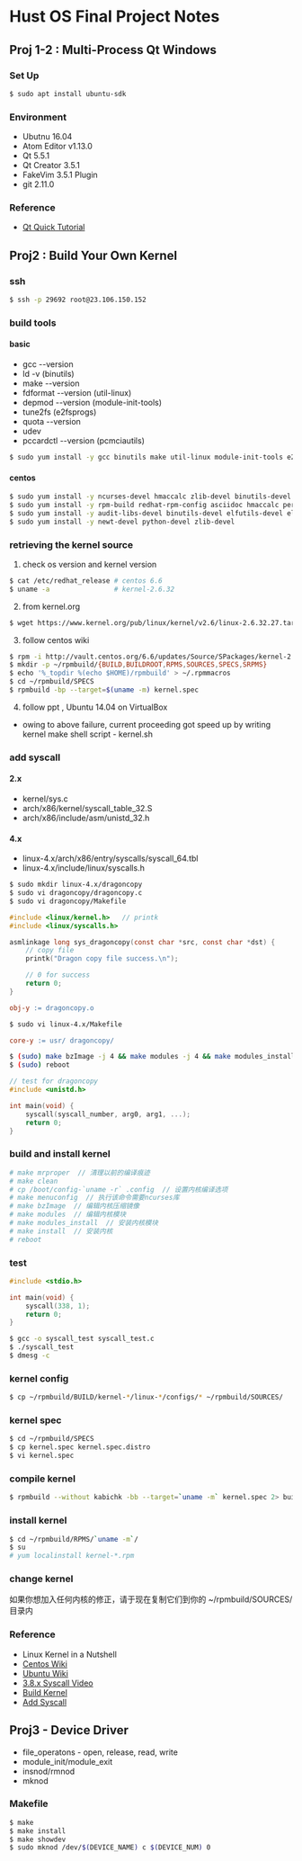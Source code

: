 # Hust OS Final Project Notes

## Proj 1-2 : Multi-Process Qt Windows

### Set Up

```sh
$ sudo apt install ubuntu-sdk
```

### Environment

*   Ubutnu 16.04
*   Atom Editor v1.13.0
*   Qt 5.5.1
*   Qt Creator 3.5.1
*   FakeVim 3.5.1 Plugin
*   git 2.11.0

### Reference

*   [Qt Quick Tutorial](https://www.gitbook.com/book/wizardforcel/qt-beginning/details)

## Proj2 : Build Your Own Kernel

### ssh

```sh
$ ssh -p 29692 root@23.106.150.152
```

### build tools

#### basic

*   gcc --version
*   ld -v (binutils)
*   make --version
*   fdformat --version (util-linux)
*   depmod --version (module-init-tools)
*   tune2fs (e2fsprogs)
*   quota --version
*   udev
*   pccardctl --version (pcmciautils)

```sh
$ sudo yum install -y gcc binutils make util-linux module-init-tools e2fsprogs quota udev pcmciautils
```

#### centos

```sh
$ sudo yum install -y ncurses-devel hmaccalc zlib-devel binutils-devel elfutils-libelf-devel
$ sudo yum install -y rpm-build redhat-rpm-config asciidoc hmaccalc perl-ExtUtils-Embed xmlto
$ sudo yum install -y audit-libs-devel binutils-devel elfutils-devel elfutils-libelf-devel
$ sudo yum install -y newt-devel python-devel zlib-devel
```

### retrieving the kernel source

1. check os version and kernel version

```sh
$ cat /etc/redhat_release # centos 6.6
$ uname -a                # kernel-2.6.32
```

2. from kernel.org

```sh
$ wget https://www.kernel.org/pub/linux/kernel/v2.6/linux-2.6.32.27.tar.gz
```

3. follow centos wiki

```sh
$ rpm -i http://vault.centos.org/6.6/updates/Source/SPackages/kernel-2.6.32-504.30.3.el6.src.rpm 2>&1 | grep -v exist
$ mkdir -p ~/rpmbuild/{BUILD,BUILDROOT,RPMS,SOURCES,SPECS,SRPMS}
$ echo '%_topdir %(echo $HOME)/rpmbuild' > ~/.rpmmacros
$ cd ~/rpmbuild/SPECS
$ rpmbuild -bp --target=$(uname -m) kernel.spec
```

4. follow ppt , Ubuntu 14.04 on VirtualBox

*   owing to above failure, current proceeding got speed up by writing kernel make shell script - kernel.sh

### add syscall

#### 2.x

*   kernel/sys.c
*   arch/x86/kernel/syscall_table_32.S
*   arch/x86/include/asm/unistd_32.h

#### 4.x

*   linux-4.x/arch/x86/entry/syscalls/syscall_64.tbl
*   linux-4.x/include/linux/syscalls.h

```sh
$ sudo mkdir linux-4.x/dragoncopy
$ sudo vi dragoncopy/dragoncopy.c
$ sudo vi dragoncopy/Makefile
```

```c
#include <linux/kernel.h>   // printk
#include <linux/syscalls.h>

asmlinkage long sys_dragoncopy(const char *src, const char *dst) {
    // copy file
    printk("Dragon copy file success.\n");

    // 0 for success
    return 0;
}
```

```makefile
obj-y := dragoncopy.o
```

```sh
$ sudo vi linux-4.x/Makefile
```

```makefile
core-y := usr/ dragoncopy/
```

```sh
$ (sudo) make bzImage -j 4 && make modules -j 4 && make modules_install -j 4 && make install -j 4 && update-grub
$ (sudo) reboot
```

```c
// test for dragoncopy
#include <unistd.h>

int main(void) {
    syscall(syscall_number, arg0, arg1, ...);
    return 0;
}
```

### build and install kernel

```sh
# make mrproper  // 清理以前的编译痕迹
# make clean
# cp /boot/config-`uname -r` .config  // 设置内核编译选项
# make menuconfig  // 执行该命令需要ncurses库
# make bzImage  // 编辑内核压缩镜像
# make modules  // 编辑内核模块
# make modules_install  // 安装内核模块
# make install  // 安装内核
# reboot
```

### test

```c
#include <stdio.h>

int main(void) {
    syscall(338, 1);
    return 0;
}
```

```sh
$ gcc -o syscall_test syscall_test.c
$ ./syscall_test
$ dmesg -c
```

### kernel config

```sh
$ cp ~/rpmbuild/BUILD/kernel-*/linux-*/configs/* ~/rpmbuild/SOURCES/
```

### kernel spec

```sh
$ cd ~/rpmbuild/SPECS
$ cp kernel.spec kernel.spec.distro
$ vi kernel.spec
```

### compile kernel

```sh
$ rpmbuild --without kabichk -bb --target=`uname -m` kernel.spec 2> build-err.log | tee build-out.log 
```

### install kernel

```sh
$ cd ~/rpmbuild/RPMS/`uname -m`/
$ su
# yum localinstall kernel-*.rpm
```

### change kernel

如果你想加入任何内核的修正，请于现在复制它们到你的 ~/rpmbuild/SOURCES/ 目录内

### Reference

*   Linux Kernel in a Nutshell
*   [Centos Wiki](https://wiki.centos.org/zh/HowTos/Custom_Kernel)
*   [Ubuntu Wiki](https://wiki.ubuntu.com/Kernel/BuildYourOwnKernel)
*   [3.8.x Syscall Video](https://www.youtube.com/watch?v=5rr_VoQCOgE)
*   [Build Kernel](https://medium.freecodecamp.com/building-and-installing-the-latest-linux-kernel-from-source-6d8df5345980#.785wm13ax)
*   [Add Syscall](https://medium.com/@ssreehari/implementing-a-system-call-in-linux-kernel-4-7-1-6f98250a8c38#.adur4b62w)
 
## Proj3 - Device Driver

*   file_operatons - open, release, read, write
*   module_init/module_exit
*   insnod/rmnod
*   mknod

### Makefile

```sh
$ make
$ make install
$ make showdev
$ sudo mknod /dev/$(DEVICE_NAME) c $(DEVICE_NUM) 0
```

